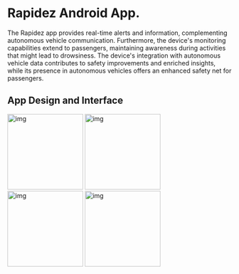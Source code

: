 # Rapidez Android App.
The Rapidez app provides real-time alerts and information, complementing autonomous vehicle communication. Furthermore, the device's 
monitoring capabilities extend to passengers, maintaining awareness during activities that might lead to drowsiness. The device's integration with autonomous
vehicle data contributes to safety improvements and enriched insights, while its presence in autonomous vehicles offers an enhanced safety net for passengers.

## App Design and Interface

<img src = "https://github.com/Kiruthik-coder/Rapidez/assets/76081690/7c5482a4-f595-4c16-8f15-87af18f4cf81" alt = "img" width="170">

<img src = "https://github.com/Kiruthik-coder/Rapidez/assets/76081690/4d243ecd-e086-41d7-83d8-49a9b1f278a8" alt = "img" width="170">

<img src = "https://github.com/Kiruthik-coder/Rapidez/assets/76081690/1dc57c98-68a4-4b39-b71a-85444575c584" alt = "img" width="170">

<img src = "https://github.com/Kiruthik-coder/Rapidez/assets/76081690/29604d9b-6052-4483-ac05-67f971af76a2" alt = "img" width="170">


